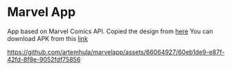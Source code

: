 # Marvel App

App based on Marvel Comics API.
Сopied the design from [here](https://dribbble.com/shots/4985712-Marvel-Heroes-Library)
You can download APK from this [link](https://drive.google.com/file/d/1kf1g7FI7mRQdr1iFzuyZ1q7at_ysifoX/view?usp=sharing)

https://github.com/artemhula/marvelapp/assets/66064927/60eb1de9-e87f-42fd-8f8e-9052fdf75856


